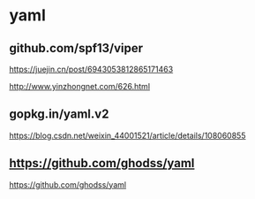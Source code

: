 #  yaml

##  github.com/spf13/viper  

https://juejin.cn/post/6943053812865171463

http://www.yinzhongnet.com/626.html   



##  gopkg.in/yaml.v2
https://blog.csdn.net/weixin_44001521/article/details/108060855  



##  https://github.com/ghodss/yaml

https://github.com/ghodss/yaml







